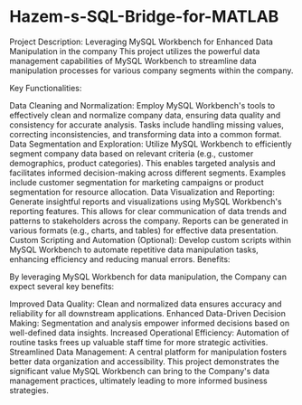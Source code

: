 # Hazem-s-SQL-Bridge-for-MATLAB

Project Description: Leveraging MySQL Workbench for Enhanced Data Manipulation in the company
This project utilizes the powerful data management capabilities of MySQL Workbench to streamline data manipulation processes for various company segments within the company.

Key Functionalities:

Data Cleaning and Normalization: Employ MySQL Workbench's tools to effectively clean and normalize company data, ensuring data quality and consistency for accurate analysis.
Tasks include handling missing values, correcting inconsistencies, and transforming data into a common format.
Data Segmentation and Exploration: Utilize MySQL Workbench to efficiently segment company data based on relevant criteria (e.g., customer demographics, product categories). This enables targeted analysis and facilitates informed decision-making across different segments.
Examples include customer segmentation for marketing campaigns or product segmentation for resource allocation.
Data Visualization and Reporting: Generate insightful reports and visualizations using MySQL Workbench's reporting features. This allows for clear communication of data trends and patterns to stakeholders across the company.
Reports can be generated in various formats (e.g., charts, and tables) for effective data presentation.
Custom Scripting and Automation (Optional): Develop custom scripts within MySQL Workbench to automate repetitive data manipulation tasks, enhancing efficiency and reducing manual errors.
Benefits:

By leveraging MySQL Workbench for data manipulation, the Company can expect several key benefits:

Improved Data Quality: Clean and normalized data ensures accuracy and reliability for all downstream applications.
Enhanced Data-Driven Decision Making: Segmentation and analysis empower informed decisions based on well-defined data insights.
Increased Operational Efficiency: Automation of routine tasks frees up valuable staff time for more strategic activities.
Streamlined Data Management: A central platform for manipulation fosters better data organization and accessibility.
This project demonstrates the significant value MySQL Workbench can bring to the Company's data management practices, ultimately leading to more informed business strategies.

